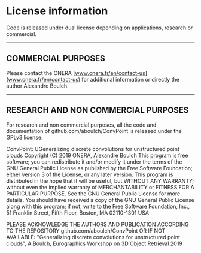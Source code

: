 
# License information

Code is released under dual license depending on applications, research or commercial.

---

## COMMERCIAL PURPOSES

Please contact the ONERA [www.onera.fr/en/contact-us](www.onera.fr/en/contact-us) for additional information or directly the author Alexandre Boulch.

---

## RESEARCH AND NON COMMERCIAL PURPOSES

For research and non commercial purposes, all the code and documentation of github.com/aboulch/ConvPoint is released under the GPLv3 license:

ConvPoint: UGeneralizing discrete convolutions for unstructured point clouds
Copyright (C) 2019 ONERA, Alexandre Boulch
This program is free software; you can redistribute it and/or modify it under the terms of the GNU General Public License as published by the Free Software Foundation; either version 3 of the License, or any later version.
This program is distributed in the hope that it will be useful, but WITHOUT ANY WARRANTY; without even the implied warranty of MERCHANTABILITY or FITNESS FOR A PARTICULAR PURPOSE.  See the GNU General Public License for more details. You should have received a copy of the GNU General Public License along with this program; if not, write to the Free Software Foundation, Inc., 51 Franklin Street, Fifth Floor, Boston, MA 02110-1301  USA

PLEASE ACKNOWLEDGE THE AUTHORS AND PUBLICATION ACCORDING TO THE
REPOSITORY github.com/aboulch/ConvPoint OR IF NOT AVAILABLE:
"Generalizing discrete convolutions for unstructured point clouds", A.Boulch,
Eurographics Workshop on 3D Object Retrieval 2019
